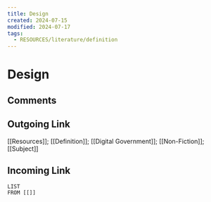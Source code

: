 ```yaml
---
title: Design
created: 2024-07-15
modified: 2024-07-17
tags:
  - RESOURCES/literature/definition
---
```

# Design
## Comments

## Outgoing Link
[[Resources]]; [[Definition]]; [[Digital Government]]; [[Non-Fiction]]; [[Subject]]
## Incoming Link
```dataview
LIST
FROM [[]]
```
